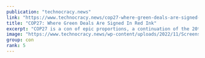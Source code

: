 ```yaml
---
publication: "technocracy.news"
link: "https://www.technocracy.news/cop27-where-green-deals-are-signed-in-red-ink/"
title: "COP27: Where Green Deals Are Signed In Red Ink"
excerpt: "COP27 is a con of epic proportions, a continuation of the 20th century plundering and pillaging of the third world. Now the first world has been made a target as well, which requires more sophisticati"
image: "https://www.technocracy.news/wp-content/uploads/2022/11/Screenshot-2022-11-14-at-6.32.07-AM.png"
group: con
rank: 5
---
```

